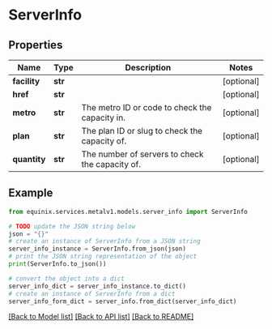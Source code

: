 # ServerInfo


## Properties

Name | Type | Description | Notes
------------ | ------------- | ------------- | -------------
**facility** | **str** |  | [optional] 
**href** | **str** |  | [optional] 
**metro** | **str** | The metro ID or code to check the capacity in. | [optional] 
**plan** | **str** | The plan ID or slug to check the capacity of. | [optional] 
**quantity** | **str** | The number of servers to check the capacity of. | [optional] 

## Example

```python
from equinix.services.metalv1.models.server_info import ServerInfo

# TODO update the JSON string below
json = "{}"
# create an instance of ServerInfo from a JSON string
server_info_instance = ServerInfo.from_json(json)
# print the JSON string representation of the object
print(ServerInfo.to_json())

# convert the object into a dict
server_info_dict = server_info_instance.to_dict()
# create an instance of ServerInfo from a dict
server_info_form_dict = server_info.from_dict(server_info_dict)
```
[[Back to Model list]](../README.md#documentation-for-models) [[Back to API list]](../README.md#documentation-for-api-endpoints) [[Back to README]](../README.md)


